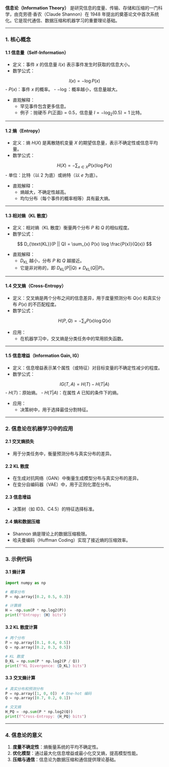 **信息论（Information Theory）** 是研究信息的度量、传输、存储和压缩的一门科学，由克劳德·香农（Claude Shannon）在 1948 年提出的奠基论文中首次系统化。它是现代通信、数据压缩和机器学习的重要理论基础。

---

### **1. 核心概念**

#### **1.1 信息量（Self-Information）**

- 定义：事件 $x$ 的信息量 $I(x)$ 表示事件发生时获取的信息大小。
- 数学公式：

$$
I(x) = -\log P(x)
$$
    - $P(x)$：事件 $x$ 的概率。
    - $-\log$：概率越小，信息量越大。
- 直观解释：
    - 罕见事件包含更多信息。
    - 例子：抛硬币 $P(\text{正面}) = 0.5$，信息量 $I = -\log_2(0.5) = 1$ 比特。

---

#### **1.2 熵（Entropy）**

- 定义：熵 $H(X)$ 是离散随机变量 $X$ 的期望信息量，表示不确定性或信息平均量。
- 数学公式：

$$
H(X) = -\sum_{x \in X} P(x) \log P(x)
$$
    - 单位：比特（以 2 为底）或纳特（以 $e$ 为底）。
- 直观解释：
    - 熵越大，不确定性越高。
    - 均匀分布（每个事件的概率相等）具有最大熵。

---

#### **1.3 相对熵（KL 散度）**

- 定义：相对熵（KL 散度）衡量两个分布 $P$ 和 $Q$ 的相似程度。
- 数学公式：

$$
D_{\text{KL}}(P || Q) = \sum_{x} P(x) \log \frac{P(x)}{Q(x)}
$$
- 直观解释：
    - $D_{\text{KL}}$ 越小，分布 $P$ 和 $Q$ 越接近。
    - 它是非对称的，即 $D_{\text{KL}}(P || Q) \neq D_{\text{KL}}(Q || P)$。

---

#### **1.4 交叉熵（Cross-Entropy）**

- 定义：交叉熵是两个分布之间的信息差异，用于度量预测分布 $Q(x)$ 和真实分布 $P(x)$ 的不匹配程度。
- 数学公式：

$$
H(P, Q) = -\sum_x P(x) \log Q(x)
$$
- 应用：
    - 在机器学习中，交叉熵是分类任务中的常用损失函数。

---

#### **1.5 信息增益（Information Gain, IG）**

- 定义：信息增益表示某个属性（或特征）对目标变量的不确定性减少的程度。
- 数学公式：

$$
IG(T, A) = H(T) - H(T|A)
$$
    - $H(T)$：原始熵。
    - $H(T|A)$：在属性 $A$ 已知的条件下的熵。
- 应用：
    - 决策树中，用于选择最佳分割特征。

---

### **2. 信息论在机器学习中的应用**

#### **2.1 交叉熵损失**

- 用于分类任务中，衡量预测分布与真实分布的差异。


#### **2.2 KL 散度**

- 在生成对抗网络（GAN）中衡量生成模型分布与真实分布的差异。
- 在变分自编码器（VAE）中，用于正则化潜在分布。


#### **2.3 信息增益**

- 决策树（如 ID3、C4.5）的特征选择标准。


#### **2.4 熵和数据压缩**

- Shannon 熵是理论上的数据压缩极限。
- 哈夫曼编码（Huffman Coding）实现了接近熵的压缩效率。

---

### **3. 示例代码**

#### **3.1 熵计算**

```python
import numpy as np

# 概率分布
P = np.array([0.2, 0.5, 0.3])

# 计算熵
H = -np.sum(P * np.log2(P))
print(f"Entropy: {H} bits")
```


#### **3.2 KL 散度计算**

```python
# 两个分布
P = np.array([0.1, 0.4, 0.5])
Q = np.array([0.2, 0.3, 0.5])

# KL 散度
D_KL = np.sum(P * np.log2(P / Q))
print(f"KL Divergence: {D_KL} bits")
```


#### **3.3 交叉熵计算**

```python
# 真实分布和预测分布
P = np.array([1, 0, 0])  # One-hot 编码
Q = np.array([0.7, 0.2, 0.1])

# 交叉熵
H_PQ = -np.sum(P * np.log2(Q))
print(f"Cross-Entropy: {H_PQ} bits")
```

---

### **4. 信息论的意义**

1. **度量不确定性**：熵衡量系统的平均不确定性。
2. **优化模型**：通过最大化信息增益或最小化交叉熵，提高模型性能。
3. **压缩与通信**：信息论为数据压缩和通信提供理论基础。
